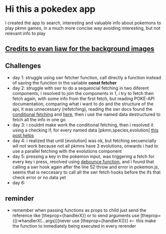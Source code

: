 # Hi this a pokedex app

I created the app to search, interesting and valuable info about pokemons to play pkmn games,
in a much more concise way avoiding interesting, but not relevant info to play

## [Credits to evan liaw for the background images](https://evanliaw.com/)

## Challenges

- day 1: struggle using swr fetcher function, call directly a function instead of saving the function in the variable __const fetcher__
- day 2: struggle with swr to do a sequencial fetching in two diferent components, i resolved to join the components in 1, i try to fetch then fetch again, with some info from the first fetch, but reading POKE-API documentation, comparing what i want to do and the structure of the api, it was unnecessary (refetching), reading the swr docs found the [conditional fetching](https://swr.vercel.app/docs/conditional-fetching) and [here](https://stackoverflow.com/questions/63487265/use-swr-with-depending-request-data), then i use the named data destructured to fetch all the info in one go
- day 3: i couldnt make work the conditional fetching, then i resolved it using a checking if, for every named data [pkmn,species,evolution] [this post helps](https://stackoverflow.com/questions/60375246/cant-access-to-my-data-from-a-swr-fetch-react)
- day 4: i realized that until [evolution] was ok, but fetching secuencially wll not work because not all pkmns have 3 evolutions, onwards i had to use a parallel fetching with the evolutions component
- day 5: pressing a key in the pokemon input, was triggering a fetch for every key i press, resolved using [debounce function](https://blog.logrocket.com/how-and-when-to-debounce-or-throttle-in-react/), and i found that calling a swr hook again after the line 52 throw and error in pokemon.js, seems that is neccesary to call all the swr fetch hooks before the ifs that check error or no data yet
- day 6:

## reminder

- remember when passing functions as props to child just send the reference like [theprop={handlerX}] or to send arguments use [theprop={()=>handlerX(...args)}]never use [theprop={handlerX()}] <-- this make the function to inmediately being executed in every rerender
